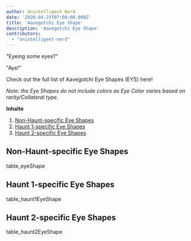 ```yaml
---
author: Unintelligent Nerd
date: '2020-04-23T07:00:00.000Z'
title: 'Aavegotchi Eye Shape'
description: 'Aavegotchi Eye Shape'
contributors:
  - "unintelligent-nerd"
---
```


"Eyeing some eyes?"

"Aye!"

Check out the full list of Aavegotchi Eye Shapes (EYS) here!

*Note: the Eye Shapes do not include colors as Eye Color varies based on rarity/Collateral type.*

<div class="contentsBox">

**Inhalte**

<ol>
<li><a href=#non-haunt-specific-eye-shapes>Non-Haunt-specific Eye Shapes</a></li>
<li><a href=#haunt-1-specific-eye-shapes>Haunt 1-specific Eye Shapes</a></li>
<li><a href=#haunt-2-specific-eye-shapes>Haunt 2-specific Eye Shapes</a></li>
</ol>

</div>

## Non-Haunt-specific Eye Shapes

table_eyeShape

## Haunt 1-specific Eye Shapes

table_haunt1EyeShape


## Haunt 2-specific Eye Shapes

table_haunt2EyeShape
